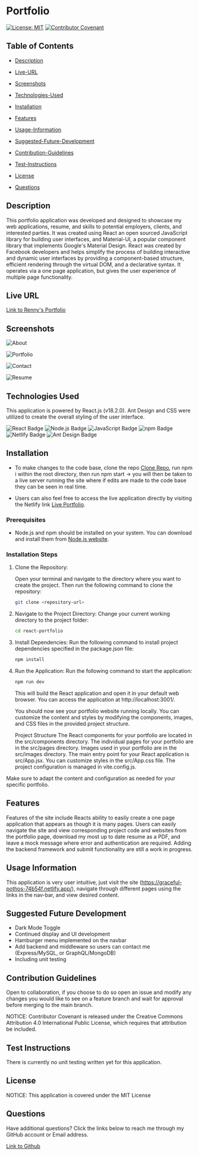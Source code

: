 # Portfolio

[![License: MIT](https://img.shields.io/badge/License-MIT-yellow.svg)](https://opensource.org/licenses/MIT) [![Contributor Covenant](https://img.shields.io/badge/Contributor%20Covenant-2.1-4baaaa.svg)](code_of_conduct.md)

## Table of Contents

- [Description](#description)

- [Live-URL](#live-url)

- [Screenshots](#screenshots)

- [Technologies-Used](#technologies-used)

- [Installation](#installation)

- [Features](#features)

- [Usage-Information](#usage-information)

- [Suggested-Future-Development](#suggested-future-development)

- [Contribution-Guidelines](#contribution-guidelines)

- [Test-Instructions](#test-instructions)

- [License](#license)

- [Questions](#questions)

## Description

This portfolio application was developed and designed to showcase my web applications, resume, and skills to potential employers, clients, and interested parties. It was created using React an open sourced JavaScript library for building user interfaces, and Material-UI, a popular component library that implements Google's Material Design. React was created by Facebook developers and helps simplify the process of building interactive and dynamic user interfaces by providing a component-based structure, efficient rendering through the virtual DOM, and a declarative syntax. It operates via a one page application, but gives the user experience of multiple page functionality.

## Live URL

[Link to Renny's Portfolio](https://graceful-pothos-74b54f.netlify.app/)

## Screenshots

![About](./src/images/About.png)

![Portfolio](./src/images/Portfolio.png)

![Contact](./src/images/contactMe.png)

![Resume](./src/images/resume.png)

## Technologies Used

This application is powered by React.js (v18.2.0). Ant Design and CSS were utilized to create the overall styling of the user interface.

![React Badge](https://img.shields.io/badge/React-61DAFB?logo=react&logoColor=000&style=flat)
![Node.js Badge](https://img.shields.io/badge/Node.js-393?logo=nodedotjs&logoColor=fff&style=flat)
![JavaScript Badge](https://img.shields.io/badge/JavaScript-F7DF1E?logo=javascript&logoColor=000&style=flat)
![npm Badge](https://img.shields.io/badge/npm-CB3837?logo=npm&logoColor=fff&style=flat)
![Netlify Badge](https://img.shields.io/badge/Netlify-00C7B7?logo=netlify&logoColor=fff&style=flat)
![Ant Design Badge](https://img.shields.io/badge/Ant%20Design-0170FE?logo=antdesign&logoColor=fff&style=flat)

## Installation

- To make changes to the code base, clone the repo [Clone Repo](https://github.com/MwangiR/Code_Chronicles.git), run npm i within the root directory, then run npm start -> you will then be taken to a live server running the site where if edits are made to the code base they can be seen in real time.

- Users can also feel free to access the live application directly by visiting the Netlify link [Live Portfolio](https://graceful-pothos-74b54f.netlify.app/).

### Prerequisites

- Node.js and npm should be installed on your system. You can download and install them from [Node.js website](https://nodejs.org/).

### Installation Steps

1. Clone the Repository:

   Open your terminal and navigate to the directory where you want to create the project. Then run the following command to clone the repository:

   ```bash
   git clone <repository-url>
   ```

2. Navigate to the Project Directory:
   Change your current working directory to the project folder:

   ```bash
   cd react-portfolio
   ```

3. Install Dependencies:
   Run the following command to install project dependencies specified in the package.json file:
   ```bash
   npm install
   ```
4. Run the Application:
   Run the following command to start the application:

   ```bash
   npm run dev
   ```

   This will build the React application and open it in your default web browser. You can access the application at http://localhost:3001/.

   You should now see your portfolio website running locally. You can customize the content and styles by modifying the components, images, and CSS files in the provided project structure.

   Project Structure
   The React components for your portfolio are located in the src/components directory.
   The individual pages for your portfolio are in the src/pages directory.
   Images used in your portfolio are in the src/images directory.
   The main entry point for your React application is src/App.jsx.
   You can customize styles in the src/App.css file.
   The project configuration is managed in vite.config.js.

Make sure to adapt the content and configuration as needed for your specific portfolio.

## Features

Features of the site include Reacts ability to easily create a one page application that appears as though it is many pages. Users can easily navigate the site and view corresponding project code and websites from the portfolio page, download my most up to date resume as a PDF, and leave a mock message where error and authentication are required. Adding the backend framework and submit functionality are still a work in progress.

## Usage Information

This application is very user intuitive, just visit the site (https://graceful-pothos-74b54f.netlify.app/), navigate through different pages using the links in the nav-bar, and view desired content.

## Suggested Future Development

- Dark Mode Toggle
- Continued display and UI development
- Hamburger menu implemented on the navbar
- Add backend and middleware so users can contact me (Express/MySQL, or GraphQL/MongoDB)
- Including unit testing

## Contribution Guidelines

Open to collaboration, if you choose to do so open an issue and modify any changes you would like to see on a feature branch and wait for approval before merging to the main branch.

NOTICE: Contributor Covenant is released under the Creative Commons Attribution 4.0 International Public License, which requires that attribution be included.

## Test Instructions

There is currently no unit testing written yet for this application.

## License

NOTICE: This application is covered under the MIT License

## Questions

Have additional questions? Click the links below to reach me through my GitHub account or Email address.

[Link to Github](https://github.com/MwangiR)
